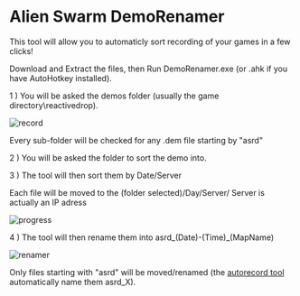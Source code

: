# Alien Swarm DemoRenamer

This tool will allow you to automaticly sort recording of your games in a few clicks!

Download and Extract the files, then Run DemoRenamer.exe (or .ahk if you have AutoHotkey installed).

1 ) You will be asked the demos folder (usually the game directory\reactivedrop\).

   ![record](https://i.imgur.com/gkKfBDH.png)

   Every sub-folder will be checked for any .dem file starting by "asrd"

2 ) You will be asked the folder to sort the demo into.

3 ) The tool will then sort them by Date/Server

   Each file will be moved to the (folder selected)/Day/Server/
   Server is actually an IP adress
   
   ![progress](https://i.imgur.com/BKxUsQ5.png)

4 ) The tool will then rename them into asrd_(Date)-(Time)_(MapName)

   ![renamer](https://i.imgur.com/Dl5tkcQ.png)

   Only files starting with "asrd" will be moved/renamed (the [autorecord tool](https://github.com/wawawawawawawa/Alien-Swarm-AutoRecord) automatically name them asrd_X).

